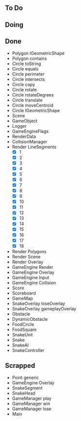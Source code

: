 ## To Do


## Doing


## Done

- Polygon IGeometricShape
- Polygon contains
- Circle toString
- Circle equals
- Circle perimeter
- Circle intersects
- Circle copy
- Circle rotate
- Circle rotateDegrees
- Circle translate
- Circle moveCentroid
- Circle IGeometricShape
- Scene
- GameObject
- Logger
- GameEngineFlags
- RenderData
- CollisionManager
- Render LineSegments
    * [x] 1
    * [x] 2
    * [x] 3
    * [x] 4
    * [x] 5
    * [x] 6
    * [x] 7
    * [x] 8
    * [x] 9
    * [x] 10
    * [x] 11
    * [x] 12
    * [x] 13
    * [x] 14
    * [x] 15
    * [x] 16
    * [x] 17
    * [x] 18
- Render Polygons
- Render Scene
- Render Overlay
- GameEngine Render
- GameEngine Overlay
- GameEngine Input
- GameEngine Collision
- Score
- Scoreboard
- GameMap
- SnakeOverlay loseOverlay
- SnakeOverlay gameplayOverlay
- Obstacle
- DynamicObstacle
- FoodCircle
- FoodSquare
- SnakeUnit
- Snake
- SnakeAI
- SnakeController

## Scrapped

- Point generic
- GameEngine Overlay
- SnakeSegment
- SnakeHead
- GameManager play
- GameManager win
- GameManager lose
- Main
